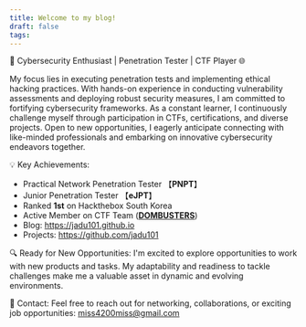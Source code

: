 ```yaml
---
title: Welcome to my blog!
draft: false
tags:
---
```

🚀 Cybersecurity Enthusiast | Penetration Tester | CTF Player 🌐

My focus lies in executing penetration tests and implementing ethical hacking practices. With hands-on experience in conducting vulnerability assessments and deploying robust security measures, I am committed to fortifying cybersecurity frameworks. As a constant learner, I continuously challenge myself through participation in CTFs, certifications, and diverse projects. Open to new opportunities, I eagerly anticipate connecting with like-minded professionals and embarking on innovative cybersecurity endeavors together.

💡 Key Achievements:
- Practical Network Penetration Tester 【**PNPT**】
- Junior Penetration Tester 【**eJPT**】
- Ranked **1st** on Hackthebox South Korea
- Active Member on CTF Team (**[DOMBUSTERS](https://app.hackthebox.com/teams/overview/6248)**)
- Blog: https://jadu101.github.io
- Projects: https://github.com/jadu101

🔍 Ready for New Opportunities:
I'm excited to explore opportunities to work with new products and tasks. My adaptability and readiness to tackle challenges make me a valuable asset in dynamic and evolving environments.

📧 Contact:
Feel free to reach out for networking, collaborations, or exciting job opportunities: miss4200miss@gmail.com